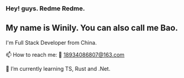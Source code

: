 ### Hey! guys. Redme Redme.

## My name is Winily. You can also call me Bao.

I'm Full Stack Developer from China.

📫 How to reach me: 📧 18934086807@163.com

🌱 I’m currently learning TS, Rust and .Net.



<!--
**winily/winily** is a ✨ _special_ ✨ repository because its `README.md` (this file) appears on your GitHub profile.

Here are some ideas to get you started:

- 🔭 I’m currently working on ...
- 🌱 I’m currently learning ...
- 👯 I’m looking to collaborate on ...
- 🤔 I’m looking for help with ...
- 💬 Ask me about ...
- 📫 How to reach me: ...
- 😄 Pronouns: ...
- ⚡ Fun fact: ...
-->
